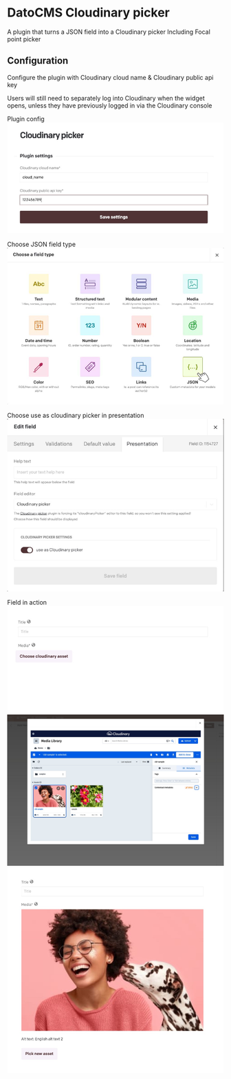 # DatoCMS Cloudinary picker

A plugin that turns a JSON field into a Cloudinary picker
Including Focal point picker

## Configuration

Configure the plugin with Cloudinary cloud name & Cloudinary public api key

Users will still need to separately log into Cloudinary when the widget opens, unless they have previously logged in via the Cloudinary console

Plugin config
![Demo](docs/config.jpg)

Choose JSON field type
![Demo](docs/field_type.jpg)

Choose use as cloudinary picker in presentation
![Demo](docs/json-presentation.jpg)

Field in action
![Demo](docs/cloudinary-asset-button.jpg)
![Demo](docs/cloudinary-web-app.jpg)
![Demo](docs/final-result.jpg)
